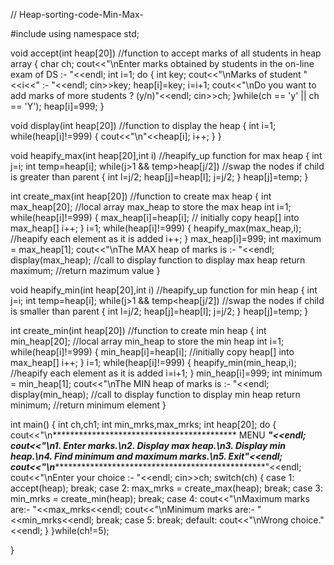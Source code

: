 // Heap-sorting-code-Min-Max-

#include <iostream>
using namespace std;

void accept(int heap[20])                                               //function to accept marks of all students in heap array
{
    char ch;
    cout<<"\nEnter marks obtained by students in the on-line exam of DS :- "<<endl;
    int i=1;
    do
    {
        int key;
        cout<<"\nMarks of student "<<i<<" :- "<<endl;
        cin>>key;
        heap[i]=key;
        i=i+1;
        cout<<"\nDo you want to add marks of more students ? (y/n)"<<endl;
        cin>>ch;
    }while(ch == 'y' || ch == 'Y');
    heap[i]=999;
}

void display(int heap[20])                                     //function to display the heap
{
    int i=1;
    while(heap[i]!=999)
    {
        cout<<"\n"<<heap[i];
        i++;
    }
}

void heapify_max(int heap[20],int i)                        //heapify_up function for max heap
{
    int j=i;
    int temp=heap[i];
    while(j>1 && temp>heap[j/2])                            //swap the nodes if child is greater than parent
    {
        int l=j/2;
        heap[j]=heap[l];
        j=j/2;
    }
    heap[j]=temp;
}

int create_max(int heap[20])                                      //function to create max heap
{
    int max_heap[20];       //local array max_heap to store the max heap
    int i=1;
    while(heap[i]!=999)
    {
        max_heap[i]=heap[i];                                     // initially copy heap[] into max_heap[]
        i++;
    }
    i=1;
    while(heap[i]!=999)
    {
        heapify_max(max_heap,i);                                 //heapify each element as it is added
        i++;
    }
    max_heap[i]=999;
    int maximum = max_heap[1];
    cout<<"\nThe MAX heap of marks is :- "<<endl;
    display(max_heap);                           //call to display function to display max heap
    return maximum; //return mazimum value
}

void heapify_min(int heap[20],int i)                        //heapify_up function for min heap
{
    int j=i;
    int temp=heap[i];
    while(j>1 && temp<heap[j/2])                             //swap the nodes if child is smaller than parent
    {
        int l=j/2;
        heap[j]=heap[l];
        j=j/2;
    }
    heap[j]=temp;
}

int create_min(int heap[20])                               //function to create min heap
{
    int min_heap[20];            //local array min_heap to store the min heap
    int i=1;
    while(heap[i]!=999)
    {
        min_heap[i]=heap[i];                               //initially copy heap[] into max_heap[]
        i++;
    }
    i=1;
    while(heap[i]!=999)
    {
        heapify_min(min_heap,i);                           //heapify each element as it is added
        i=i+1;
    }
    min_heap[i]=999;
    int minimum = min_heap[1];
    cout<<"\nThe MIN heap of marks is :- "<<endl;
    display(min_heap);                                     //call to display function to display min heap
    return minimum;  //return minimum element
}

int main()
{
    int ch,ch1;
    int min_mrks,max_mrks;
    int heap[20];
    do
    {
        cout<<"\n****************************************** MENU *******************************************"<<endl;
        cout<<"\n1. Enter marks.\n2. Display max heap.\n3. Display min heap.\n4. Find minimum and maximum marks.\n5. Exit"<<endl;
        cout<<"\n*******************************************************************************************"<<endl;
        cout<<"\nEnter your choice :- "<<endl;
        cin>>ch;
        switch(ch)
        {
        case 1:
            accept(heap);
            break;
        case 2:
            max_mrks = create_max(heap);
            break;
        case 3:
            min_mrks = create_min(heap);
            break;
        case 4:
            cout<<"\nMaximum marks are:- "<<max_mrks<<endl;
            cout<<"\nMinimum marks are:- "<<min_mrks<<endl;
            break;
        case 5:
            break;
        default:
            cout<<"\nWrong choice."<<endl;
        }
    }while(ch!=5);

}
